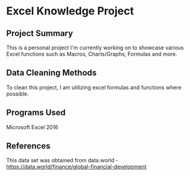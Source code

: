 # Excel Knowledge Project

## Project Summary
This is a personal project I'm currently working on to showcase various Excel functions such as Macros, Charts/Graphs, Formulas and more.

## Data Cleaning Methods
To clean this project, I am utilizing excel formulas and functions where possible.

## Programs Used
Microsoft Excel 2016

## References
This data set was obtained from data.world - https://data.world/finance/global-financial-development
